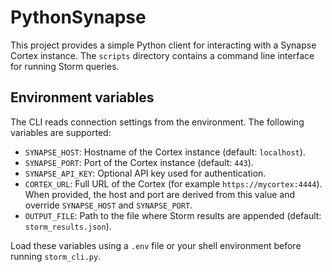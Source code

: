 # PythonSynapse

This project provides a simple Python client for interacting with a Synapse Cortex instance. The `scripts` directory contains a command line interface for running Storm queries.

## Environment variables

The CLI reads connection settings from the environment. The following variables are supported:

- `SYNAPSE_HOST`: Hostname of the Cortex instance (default: `localhost`).
- `SYNAPSE_PORT`: Port of the Cortex instance (default: `443`).
- `SYNAPSE_API_KEY`: Optional API key used for authentication.
- `CORTEX_URL`: Full URL of the Cortex (for example `https://mycortex:4444`). When provided, the host and port are derived from this value and override `SYNAPSE_HOST` and `SYNAPSE_PORT`.
- `OUTPUT_FILE`: Path to the file where Storm results are appended (default: `storm_results.json`).

Load these variables using a `.env` file or your shell environment before running `storm_cli.py`.
